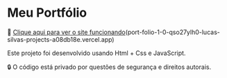 # Meu Portfólio



🚀 [Clique aqui para ver o site funcionando](port-folio-1-0-two.vercel.app)(port-folio-1-0-qso27ylh0-lucas-silvas-projects-a08db18e.vercel.app)

Este projeto foi desenvolvido usando Html + Css e JavaScript.

🔒 O código está privado por questões de segurança e direitos autorais.
